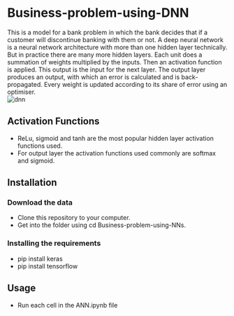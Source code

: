 # Business-problem-using-DNN
This is a model for a bank problem in which the bank decides that if a customer will discontinue banking with them or not. A deep neural network is a neural network architecture with more than one hidden layer technically. But in practice there are many more hidden layers. Each unit does a summation of weights multiplied by the inputs. Then an activation function is applied. This output is the input for the next layer. The output layer produces an output, with which an error is calculated and is back-propagated. Every weight is updated according to its share of error using an optimiser.\
![dnn](https://cdn-images-1.medium.com/max/800/1*dnvGC-PORSoCo7VXT3PV_A.png)
## Activation Functions
* ReLu, sigmoid and tanh are the most popular hidden layer activation functions used.
* For output layer the activation functions used commonly are softmax and sigmoid.
## Installation
### Download the data
* Clone this repository to your computer.
* Get into the folder using cd Business-problem-using-NNs.
### Installing the requirements
* pip install keras
* pip install tensorflow
## Usage
* Run each cell in the ANN.ipynb file
